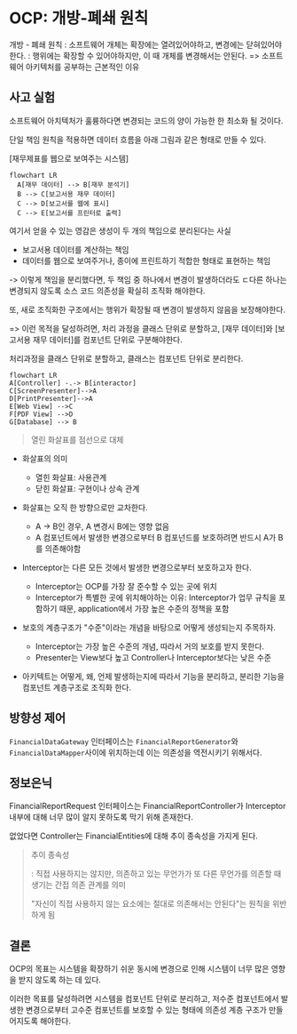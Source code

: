 # OCP: 개방-폐쇄 원칙

개방 - 폐쇄 원칙
: 소프트웨어 개체는 확장에는 열려있어야하고, 변경에는 닫혀있어야한다.
: 행위에는 확장할 수 있어야하지만, 이 때 개체를 변경해서는 안된다.
=> 소프트웨어 아키텍처를 공부하는 근본적인 이유

## 사고 실험

소프트웨어 아치텍처가 훌륭하다면 변경되는 코드의 양이 가능한 한 최소화 될 것이다.

단일 책임 원칙을 적용하면 데이터 흐름을 아래 그림과 같은 형태로 만들 수 있다.


[재무제표를 웹으로 보여주는 시스템]

```mermaid
flowchart LR
  A[재무 데이터] --> B[재무 분석기]
  B --> C[보고서용 재무 데이터]
  C --> D[보고서를 웹에 표시]
  C --> E[보고서를 프린터로 출력]
```

여기서 얻을 수 있는 영감은 생성이 두 개의 책임으로 분리된다는 사실

- 보고서용 데이터를 계산하는 책임
- 데이터를 웹으로 보여주거나, 종이에 프린트하기 적합한 형태로 표현하는 책임

-> 이렇게 책임을 분리했다면, 두 책임 중 하나에서 변경이 발생하더라도 ㄷ다른 하나는 변경되지 않도록 소스 코드 의존성을 확실히 조직화 해야한다.

또, 새로 조직화한 구조에서는 행위가 확장될 때 변경이 발생하지 않음을 보장해야한다.

=> 이런 목적을 달성하려면, 처리 과정을 클래스 단위로 분할하고, [재무 데이터]와 [보고서용 재무 데이터]를 컴포넌트 단위로 구분해야한다.


처리과정을 클래스 단위로 분할하고, 클래스는 컴포넌트 단위로 분리한다.

```mermaid
flowchart LR
A[Controller] -.-> B[interactor]
C[ScreenPresenter]-->A
D[PrintPresenter]-->A
E[Web View] -->C
F[PDF View] -->D
G[Database] --> B
```

> 열린 화살표를 점선으로 대체

- 화살표의 의미
  - 열힌 화살표: 사용관계
  - 닫힌 화살표: 구현이나 상속 관계


- 화살표는 오직 한 방향으로만 교차한다.
  - A -> B인 경우, A 변경시 B에는 영향 없음
  - A 컴포넌트에서 발생한 변경으로부터 B 컴포넌드를 보호하려면 반드시 A가 B를 의존해야함


- Interceptor는 다른 모든 것에서 발생한 변경으로부터 보호하고자 한다.
  - Interceptor는 OCP를 가장 잘 준수할 수 있는 곳에 위치
  - Interceptor가 특별한 곳에 위치해야하는 이유: Interceptor가 업무 규칙을 포함하기 때문, application에서 가장 높은 수준의 정책을 포함


- 보호의 계층구조가 "수준"이라는 개념을 바탕으로 어떻게 생성되는지 주목하자.

  - Interceptor는 가장 높은 수준의 개념, 따라서 거의 보호를 받지 못한다.
  - Presenter는 View보다 높고 Controller나 Interceptor보다는 낮은 수준


- 아키텍트는 어떻게, 왜, 언제 발생하는지에 따라서 기능을 분리하고, 분리한 기능을 컴포넌트 계층구조로 조직화 한다.



## 방향성 제어

`FinancialDataGateway` 인터페이스는 `FinancialReportGenerator`와 `FinancialDataMapper`사이에 위치하는데 이는 의존성을 역전시키기 위해서다.


## 정보은닉

FinancialReportRequest 인터페이스는 FinancialReportController가 Interceptor내부에 대해 너무 많이 알지 못하도록 막기 위해 존재한다.

없었다면 Controller는 FinancialEntities에 대해 추이 종속성을 가지게 된다.

> 추이 종속성
>
> : 직접 사용하지는 않지만, 의존하고 있는 무언가가 또 다른 무언가를 의존할 때 생기는 간접 의존 관계를 의미
>
> "자신이 직접 사용하지 않는 요소에는 절대로 의존해서는 안된다"는 원칙을 위반하게 됨


## 결론

OCP의 목표는 시스템을 확장하기 쉬운 동시에 변경으로 인해 시스템이 너무 많은 영향을 받지 않도록 하는 데 있다.

이러한 목표를 달성하려면 시스템을 컴포넌트 단위로 분리하고, 저수준 컴포넌트에서 발생한 변경으로부터 고수준 컴포넌트를 보호할 수 있는 형태에 의존성 계층 구조가 만들어지도록 해야한다.
